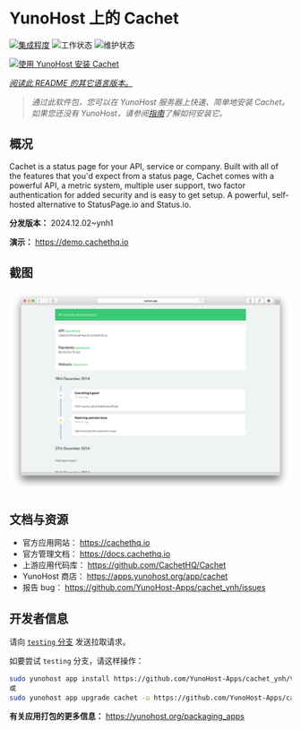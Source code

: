 <!--
注意：此 README 由 <https://github.com/YunoHost/apps/tree/master/tools/readme_generator> 自动生成
请勿手动编辑。
-->

# YunoHost 上的 Cachet

[![集成程度](https://apps.yunohost.org/badge/integration/cachet)](https://ci-apps.yunohost.org/ci/apps/cachet/)
![工作状态](https://apps.yunohost.org/badge/state/cachet)
![维护状态](https://apps.yunohost.org/badge/maintained/cachet)

[![使用 YunoHost 安装 Cachet](https://install-app.yunohost.org/install-with-yunohost.svg)](https://install-app.yunohost.org/?app=cachet)

*[阅读此 README 的其它语言版本。](./ALL_README.md)*

> *通过此软件包，您可以在 YunoHost 服务器上快速、简单地安装 Cachet。*  
> *如果您还没有 YunoHost，请参阅[指南](https://yunohost.org/install)了解如何安装它。*

## 概况

Cachet is a status page for your API, service or company. Built with all of the features that you'd expect from a status page, Cachet comes with a powerful API, a metric system, multiple user support, two factor authentication for added security and is easy to get setup. A powerful, self-hosted alternative to StatusPage.io and Status.io.


**分发版本：** 2024.12.02~ynh1

**演示：** <https://demo.cachethq.io>

## 截图

![Cachet 的截图](./doc/screenshots/main-interface.png)

## 文档与资源

- 官方应用网站： <https://cachethq.io>
- 官方管理文档： <https://docs.cachethq.io>
- 上游应用代码库： <https://github.com/CachetHQ/Cachet>
- YunoHost 商店： <https://apps.yunohost.org/app/cachet>
- 报告 bug： <https://github.com/YunoHost-Apps/cachet_ynh/issues>

## 开发者信息

请向 [`testing` 分支](https://github.com/YunoHost-Apps/cachet_ynh/tree/testing) 发送拉取请求。

如要尝试 `testing` 分支，请这样操作：

```bash
sudo yunohost app install https://github.com/YunoHost-Apps/cachet_ynh/tree/testing --debug
或
sudo yunohost app upgrade cachet -u https://github.com/YunoHost-Apps/cachet_ynh/tree/testing --debug
```

**有关应用打包的更多信息：** <https://yunohost.org/packaging_apps>
